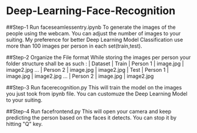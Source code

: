 # Deep-Learning-Face-Recognition

##Step-1 Run faceseamlessentry.ipynb 
To generate the images of the people using the webcam. You can adjust the number of images to your suiting. My preference for better Deep Learning Model Classification use more than 100 images per person in each set(train,test).

##Step-2 Organize the File format 
While storing the images per person your folder structure shall be as such :
| Dataset 
  | Train 
    | Person 1 
        | image.jpg
        | image2.jpg
        ...
    | Person 2
        | image.jpg
        | image2.jpg
  | Test
    | Person 1 
        | image.jpg
        | image2.jpg
        ...
      | Person 2
        | image.jpg
        | image2.jpg

##Step-3 Run facerecognition.py
This will train the model on the images you just took from ipynb file. You can customuze the Deep Learning Model to your suiting.

##Step-4 Run facefrontend.py
This will open your camera and keep predicting the person based on the faces it detects. You can stop it by hitting "Q" key.
